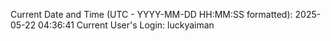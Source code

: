 Current Date and Time (UTC - YYYY-MM-DD HH:MM:SS formatted): 2025-05-22 04:36:41
Current User's Login: luckyaiman
